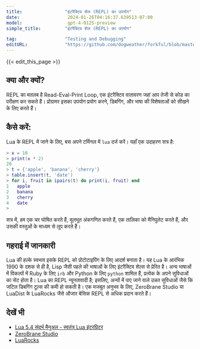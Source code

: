 ```yaml
---
title:                "इंटरैक्टिव शेल (REPL) का उपयोग"
date:                  2024-01-26T04:16:37.639513-07:00
model:                 gpt-4-0125-preview
simple_title:         "इंटरैक्टिव शेल (REPL) का उपयोग"

tag:                  "Testing and Debugging"
editURL:              "https://github.com/dogweather/forkful/blob/master/content/hi/lua/using-an-interactive-shell-repl.md"
---
```


{{< edit_this_page >}}

## क्या और क्यों?
REPL का मतलब है Read-Eval-Print Loop, एक इंटरैक्टिव वातावरण जहां आप तेजी से कोड का परीक्षण कर सकते हैं। प्रोग्रामर इसका उपयोग प्रयोग करने, डिबगिंग, और भाषा की विशेषताओं को सीखने के लिए करते हैं।

## कैसे करें:
Lua के REPL में जाने के लिए, बस अपने टर्मिनल में `lua` दर्ज करें। यहाँ एक उदाहरण सत्र है:

```Lua
> x = 10
> print(x * 2)
20
> t = {'apple', 'banana', 'cherry'}
> table.insert(t, 'date')
> for i, fruit in ipairs(t) do print(i, fruit) end
1	apple
2	banana
3	cherry
4	date
>
```
सत्र में, हम एक चर घोषित करते हैं, मूलभूत अंकगणित करते हैं, एक तालिका को मैनिपुलेट करते हैं, और उसकी वस्तुओं के माध्यम से लूप करते हैं।

## गहराई में जानकारी
Lua की हल्के स्वभाव इसके REPL को प्रोटोटाइपिंग के लिए आदर्श बनाता है। यह Lua के आरंभिक 1990 के दशक से ही है, Lisp जैसी पहले की भाषाओं के लिए इंटरैक्टिव शेल्स से प्रेरित है। अन्य भाषाओं में विकल्पों में Ruby के लिए `irb` और Python के लिए `python` शामिल हैं, प्रत्येक के अपने सुविधाओं का सेट होता है। Lua का REPL न्यूनतावादी है; इसलिए, अन्यों में पाए जाने वाले उन्नत सुविधाओं जैसे कि जटिल डिबगिंग टूल्स की कमी हो सकती है। एक मजबूत अनुभव के लिए, ZeroBrane Studio या LuaDist के LuaRocks जैसे औजार बेसिक REPL से अधिक प्रदान करते हैं।

## देखें भी
- [Lua 5.4 संदर्भ मैनुअल - स्वतंत्र Lua इंटरप्रिटर](https://www.lua.org/manual/5.4/manual.html#6)
- [ZeroBrane Studio](https://studio.zerobrane.com/)
- [LuaRocks](https://luarocks.org/)
